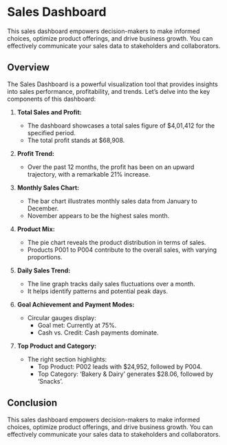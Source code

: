 # Sales Dashboard
This sales dashboard empowers decision-makers to make informed choices, optimize product offerings, and drive business growth. You can effectively communicate your sales data to stakeholders and collaborators.

## Overview
The Sales Dashboard is a powerful visualization tool that provides insights into sales performance, profitability, and trends. Let’s delve into the key components of this dashboard:

1. **Total Sales and Profit:**
   - The dashboard showcases a total sales figure of $4,01,412 for the specified period.
   - The total profit stands at $68,908.

2. **Profit Trend:**
   - Over the past 12 months, the profit has been on an upward trajectory, with a remarkable 21% increase.

3. **Monthly Sales Chart:**
   - The bar chart illustrates monthly sales data from January to December.
   - November appears to be the highest sales month.

4. **Product Mix:**
   - The pie chart reveals the product distribution in terms of sales.
   - Products P001 to P004 contribute to the overall sales, with varying proportions.

5. **Daily Sales Trend:**
   - The line graph tracks daily sales fluctuations over a month.
   - It helps identify patterns and potential peak days.

6. **Goal Achievement and Payment Modes:**
   - Circular gauges display:
     - Goal met: Currently at 75%.
     - Cash vs. Credit: Cash payments dominate.

7. **Top Product and Category:**
   - The right section highlights:
     - Top Product: P002 leads with $24,952, followed by P004.
     - Top Category: ‘Bakery & Dairy’ generates $28.06, followed by ‘Snacks’.

## Conclusion
This sales dashboard empowers decision-makers to make informed choices, optimize product offerings, and drive business growth. You can effectively communicate your sales data to stakeholders and collaborators.
